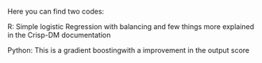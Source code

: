 Here you can find two codes:

R: Simple logistic Regression with balancing and few things more explained in the Crisp-DM documentation


Python: This is a gradient boostingwith a improvement in the output score
